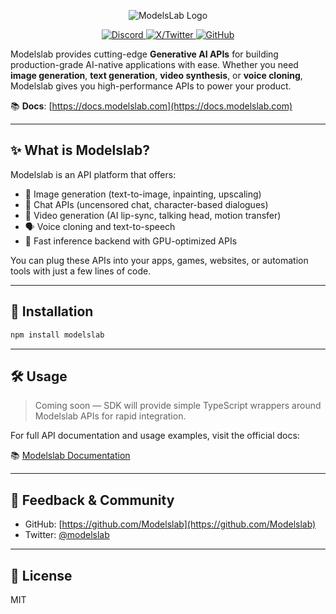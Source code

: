 <p align="center">
  <img src="https://github.com/user-attachments/assets/bd1908c3-d59d-4902-8c79-bf48869c1109" alt="ModelsLab Logo" />
</p>

<div align="center">
  <a href="https://discord.com/invite/modelslab-1033301189254729748">
    <img src="https://img.shields.io/badge/Discord-Join%20Us-5865F2?style=for-the-badge&logo=discord&logoColor=white" alt="Discord">
  </a>
  <a href="https://x.com/ModelsLabAI">
    <img src="https://img.shields.io/badge/X-@ModelsLabAI-000000?style=for-the-badge&logo=twitter&logoColor=white" alt="X/Twitter">
  </a>
  <a href="https://github.com/ModelsLab">
    <img src="https://img.shields.io/badge/GitHub-ModelsLab-181717?style=for-the-badge&logo=github&logoColor=white" alt="GitHub">
  </a>
</div>

Modelslab provides cutting-edge **Generative AI APIs** for building production-grade AI-native applications with ease. Whether you need **image generation**, **text generation**, **video synthesis**, or **voice cloning**, Modelslab gives you high-performance APIs to power your product.

📚 **Docs**: [https://docs.modelslab.com](https://docs.modelslab.com)

---

## ✨ What is Modelslab?

Modelslab is an API platform that offers:

* 🎨 Image generation (text-to-image, inpainting, upscaling)
* 💬 Chat APIs (uncensored chat, character-based dialogues)
* 🎥 Video generation (AI lip-sync, talking head, motion transfer)
* 🗣 Voice cloning and text-to-speech
* 🧠 Fast inference backend with GPU-optimized APIs

You can plug these APIs into your apps, games, websites, or automation tools with just a few lines of code.

---

## 🚀 Installation

```bash
npm install modelslab
```

---

## 🛠 Usage

> Coming soon — SDK will provide simple TypeScript wrappers around Modelslab APIs for rapid integration.

For full API documentation and usage examples, visit the official docs:

📚 [Modelslab Documentation](https://docs.modelslab.com)

---

## 💬 Feedback & Community

* GitHub: [https://github.com/Modelslab](https://github.com/Modelslab)
* Twitter: [@modelslab](https://x.com/ModelsLabAI)

---

## 📄 License

MIT
